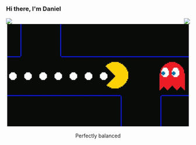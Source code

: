 ### Hi there, I'm Daniel 




<a href="https://github.com/kingDaniel2004/kingDaniel2004">
  <img  align="left" src="https://github-readme-stats.vercel.app/api?username=kingDaniel2004&count_private=true&show_icons=true&theme=onedark" />

  <img  align="right" src="https://github-readme-stats.vercel.app/api/top-langs/?username=kingDaniel2004&langs_count=8&theme=onedark" />
</a>

<div align="center">
    <img src='tenor.gif'>
    <p>Perfectly balanced</p>
</div>

